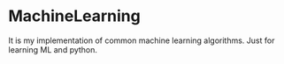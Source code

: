 # MachineLearning
It is my implementation of common machine learning algorithms. Just for learning ML and python.
